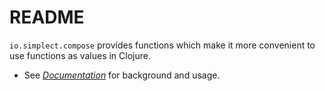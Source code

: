 # README

`io.simplect.compose` provides functions which make it more convenient to use functions as values in
Clojure.

* See [*Documentation*](codox/index.html) for background and usage.

